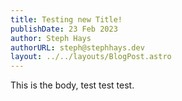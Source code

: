```yaml
---
title: Testing new Title!
publishDate: 23 Feb 2023
author: Steph Hays
authorURL: steph@stephhays.dev
layout: ../../layouts/BlogPost.astro
---
```

This is the body, test test test.